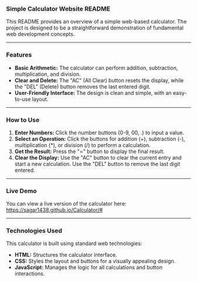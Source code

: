 ### Simple Calculator Website README

This README provides an overview of a simple web-based calculator. The project is designed to be a straightforward demonstration of fundamental web development concepts.

-----

### Features

  * **Basic Arithmetic:** The calculator can perform addition, subtraction, multiplication, and division.
  * **Clear and Delete:** The "AC" (All Clear) button resets the display, while the "DEL" (Delete) button removes the last entered digit.
  * **User-Friendly Interface:** The design is clean and simple, with an easy-to-use layout.

-----

### How to Use

1.  **Enter Numbers:** Click the number buttons (0-9, 00, .) to input a value.
2.  **Select an Operation:** Click the buttons for addition (+), subtraction (-), multiplication (\*), or division (/) to perform a calculation.
3.  **Get the Result:** Press the "=" button to display the final result.
4.  **Clear the Display:** Use the "AC" button to clear the current entry and start a new calculation. Use the "DEL" button to remove the last digit entered.

-----

### Live Demo

You can view a live version of the calculator here: https://sagar1438.github.io/Calculator/#

-----

### Technologies Used

This calculator is built using standard web technologies:

  * **HTML:** Structures the calculator interface.
  * **CSS:** Styles the layout and buttons for a visually appealing design.
  * **JavaScript:** Manages the logic for all calculations and button interactions.
